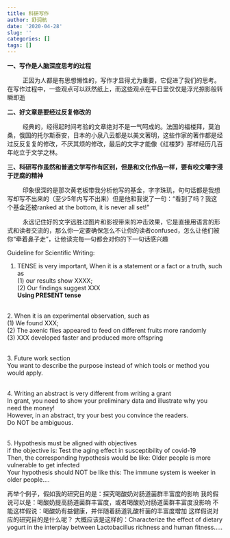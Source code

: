 ```yaml
---
title: 科研写作
author: 舒润航
date: '2020-04-28'
slug: ''
categories: []
tags: []
---
```


**一、写作是人脑深度思考的过程**

&emsp; &emsp; 正因为人都是有思想懒性的，写作才显得尤为重要，它促进了我们的思考。
在写作过程中，一些观点可以跃然纸上，而这些观点在平日里仅仅是浮光掠影般转瞬即逝

**二、好文章是要经过反复修改的**

&emsp; &emsp; 经典的，经得起时间考验的文章绝对不是一气呵成的。法国的福楼拜，莫泊桑，俄国的托尔斯泰安，日本的小泉八云都是以美文著明，这些作家的著作都是经过反反复复的修改，不厌其烦的修改，最后的文字才能像《红楼梦》那样经历几百年屹立于文学之林。

**三、科研写作虽然和普通文学写作有区别，但是和文化作品一样，要有咬文嚼字浸于迂腐的精神**

&emsp; &emsp; 印象很深的是那次黄老板带我分析他写的基金，字字珠玑，句句话都是我想写却写不出来的（至少5年内写不出来）但是他和我说了一句：“看到了吗？我这个基金还被ranked at the bottom, it is never all set!” 

&emsp; &emsp; 永远记住好的文字远胜过图片和影视带来的冲击效果，它是直接用语言的形式和读者交流的，那么你一定要确保怎么不让你的读者confused，怎么让他们被你“牵着鼻子走”，让他读完每一句都会对你的下一句话感兴趣


Guideline for Scientific Writing:

1. TENSE is very important, When it is a statement or a fact or a truth, such as 
</br>(1) our results show XXXX;
</br>(2) Our findings suggest XXX
</br>**Using PRESENT tense**

</br>2. When it is an experimental observation, such as
</br>(1) We found XXX; 
</br>(2) The axenic flies appeared to feed on different fruits more randomly 
</br>(3) XXX developed faster and produced more offspring 

</br>3. Future work section
</br>You want to describe the purpose instead of which tools or method you would apply. 

</br>4. Writing an abstract is very different from writing a grant
</br>In grant, you need to show your preliminary data and illustrate why you need the money!
</br>However, in an abstract, try your best you convince the readers. 
</br>Do NOT be ambiguous. 

</br>5. Hypothesis must be aligned with objectives
</br>if the objective is: Test the aging effect in susceptibility of covid-19 
</br>Then, the corresponding hypothesis would be like: Older people is more vulnerable to get infected
</br> Your hypothesis should NOT be like this: The immune system is weeker in older people....

再举个例子，假如我的研究目的是：探究喝酸奶对肠道菌群丰富度的影响
我的假说可以是：喝酸奶提高肠道菌群丰富度，或者喝酸奶对肠道菌群丰富度没影响
不能这样假说：喝酸奶有益健康，并伴随着肠道乳酸杆菌的丰富度增加
这样假说对应的研究目的是什么呢？
大概应该是这样的：Characterize the effect of dietary yogurt in the interplay between Lactobacillus richness and human fitness.....